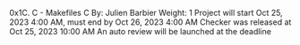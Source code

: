0x1C. C - Makefiles
C
 By: Julien Barbier
 Weight: 1
 Project will start Oct 25, 2023 4:00 AM, must end by Oct 26, 2023 4:00 AM
 Checker was released at Oct 25, 2023 10:00 AM
 An auto review will be launched at the deadline
